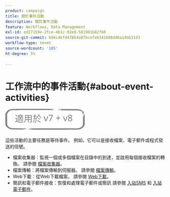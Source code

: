 ```yaml
---
product: campaign
title: 關於事件活動
description: 關於事件活動
feature: Workflows, Data Management
exl-id: ed27159e-2fce-4b1c-92e8-581901b82f60
source-git-commit: b94c4bfd478b4a8fbcefe6341608dd6a14bb31d3
workflow-type: tm+mt
source-wordcount: '105'
ht-degree: 5%

---
```


# 工作流中的事件活動{#about-event-activities}

![](../../assets/common.svg)

這些活動的主要任務是等待事件。 例如，它可以是接收檔案、電子郵件或程式發送的信號。

* 檔案收集器：監視一個或多個檔案在目錄中的到達，並啟用每個接收檔案的轉換。 請參閱 [檔案收集器](file-collector.md)。
* 檔案傳輸：將檔案傳輸到伺服器。 請參閱 [檔案傳輸](file-transfer.md)。
* Web下載：從Web下載檔案。 請參閱 [Web下載](web-download.md)。
* 簡訊和電子郵件接收：恢復和處理電子郵件或簡訊 請參閱 [入站SMS](inbound-sms.md) 和 [入站電子郵件](inbound-emails.md)。
